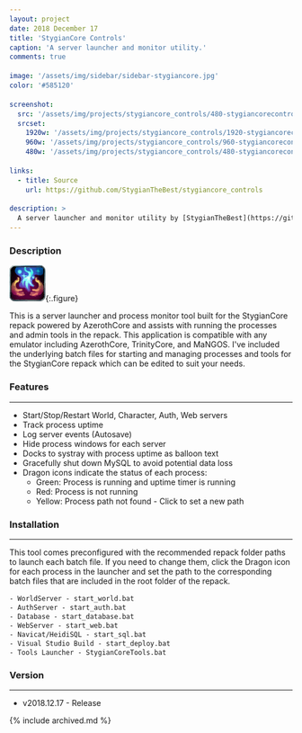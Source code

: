```yaml
---
layout: project
date: 2018 December 17
title: 'StygianCore Controls'
caption: 'A server launcher and monitor utility.'
comments: true

image: '/assets/img/sidebar/sidebar-stygiancore.jpg'
color: '#585120'

screenshot:
  src: '/assets/img/projects/stygiancore_controls/480-stygiancorecontrols.jpg'
  srcset:
    1920w: '/assets/img/projects/stygiancore_controls/1920-stygiancorecontrols.jpg'
    960w: '/assets/img/projects/stygiancore_controls/960-stygiancorecontrols.jpg'
    480w: '/assets/img/projects/stygiancore_controls/480-stygiancorecontrols.jpg'

links:
  - title: Source
    url: https://github.com/StygianTheBest/stygiancore_controls

description: >
  A server launcher and monitor utility by [StygianTheBest](https://github.com/StygianTheBest/){:target="_blank"}.
---
```



### Description

![StygianCore Controls](/assets/img/projects/stygiancore_controls/stygiancorecontrols_icon.png){:.figure}

This is a server launcher and process monitor tool built for the StygianCore repack powered by AzerothCore and assists with running the processes and admin tools in the repack. This application is compatible with any emulator including AzerothCore, TrinityCore, and MaNGOS. I've included the underlying batch files for starting and managing processes and tools for the StygianCore repack which can be edited to suit your needs.

### Features

---

- Start/Stop/Restart World, Character, Auth, Web servers
- Track process uptime
- Log server events (Autosave)
- Hide process windows for each server
- Docks to systray with process uptime as balloon text
- Gracefully shut down MySQL to avoid potential data loss
- Dragon icons indicate the status of each process:
  - Green: Process is running and uptime timer is running
  - Red: Process is not running
  - Yellow: Process path not found - Click to set a new path

### Installation

---
 This tool comes preconfigured with the recommended repack folder paths to launch each batch file. If you need to change them, click the Dragon icon for each process in the launcher and set the path to the corresponding batch files that are included in the root folder of the repack.

    - WorldServer - start_world.bat
    - AuthServer - start_auth.bat
    - Database - start_database.bat
    - WebServer - start_web.bat
    - Navicat/HeidiSQL - start_sql.bat
    - Visual Studio Build - start_deploy.bat
    - Tools Launcher - StygianCoreTools.bat

### Version

---

- v2018.12.17 - Release

{% include archived.md %}